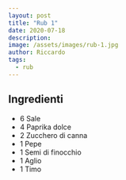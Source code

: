 ```yaml
---
layout: post
title: "Rub 1"
date: 2020-07-18
description: 
image: /assets/images/rub-1.jpg
author: Riccardo
tags:
  - rub
---
```


## Ingredienti
- 6 Sale
- 4 Paprika dolce
- 2 Zucchero di canna
- 1 Pepe
- 1 Semi di finocchio
- 1 Aglio
- 1 Timo